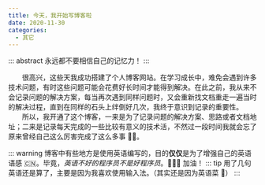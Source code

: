 ```yaml
---
title: 今天，我开始写博客啦
date: 2020-11-30
categories:
  - 其它
---
```


::: abstract
永远都不要相信自己的记忆力！
:::

<!-- more -->

&emsp;&emsp;很高兴，这些天我成功搭建了个人博客网站。在学习成长中，难免会遇到许多技术问题，有时这些问题可能会花费好长时间才能得到解决。在此之前，我从来不会记录问题的解决方案，每当再次遇到同样问题时，又会重新找文档重走一遍当时的解决过程，直到在同样的石头上绊倒好几次，我终于意识到记录的重要性。  
&emsp;&emsp;所以，我开通了这个博客，一来是为了记录问题的解决方案、思路或者文档地址；二来是记录每天完成的一些比较有意义的技术活，不然过一段时间我就会忘了原来曾经自己这么厉害完成了这么多事 🧐🧐。

::: warning
博客中有些地方是使用英语编写的，目的**仅仅**是为了增强自己的英语语感 🇨🇳。毕竟，_英语不好的程序员不是好程序员_。💪💪💪 加油！
::: tip
<Badge text="2021.01.07+" />
用了几句英语还是算了，主要是因为我喜欢使用输入法。（其实还是因为英语菜 🙈）
:::
